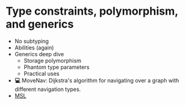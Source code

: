 # Type constraints,  polymorphism, and generics

- No subtyping
- Abilities (again)
- Generics deep dive
    - Storage polymorphism
    - Phantom type parameters
    - Practical uses
- **💻** MoveNav: Dijkstra's algorithm for navigating over a graph with different navigation types.
- [MSL](https://github.com/move-language/move/blob/main/language/move-prover/doc/user/spec-lang.md#quantifiers)